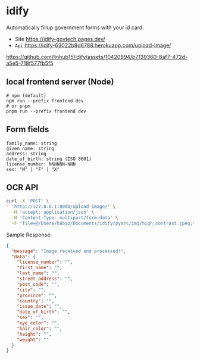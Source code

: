 # idify

Automatically fillup government forms with your id card.

- Site https://idify-govtech.pages.dev/
- `Api` https://idify-63022b8d6788.herokuapp.com/upload-image/



https://github.com/linhub15/idify/assets/10420994/b7139360-8af7-472d-a5e5-718f577fb5f5


## local frontend server (Node)

```
# npm (default)
npm run --prefix frontend dev
# or pnpm
pnpm run --prefix frontend dev
```

## Form fields

```
family_name: string
given_name: string
address: string
date_of_birth: string (ISO 8601)
license_number: NNNNNN-NNN
sex: "M" | "F" | "X"
```

## OCR API

```bash
curl -X 'POST' \
  'http://127.0.0.1:8000/upload-image/' \
  -H 'accept: application/json' \
  -H 'Content-Type: multipart/form-data' \
  -F 'file=@/Users/habib/Documents/idify/pysrc/img/high_contrast.jpeg;type=image/jpeg'  
```

Sample Response:

```json
{
  "message": "Image received and processed!",
  "data": {
    "license_number": "",
    "first_name": "",
    "last_name": "",
    "street_address": "",
    "post_code": "",
    "city": "",
    "province": "",
    "country": "",
    "issue_date": "",
    "date_of_birth": "",
    "sex": "",
    "eye_color": "",
    "hair_color": "",
    "height": "",
    "weight": ""
  }
}
```
